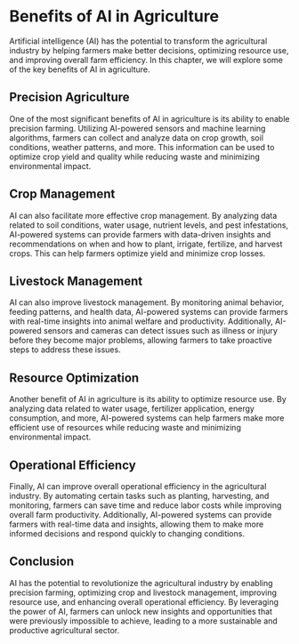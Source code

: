 Benefits of AI in Agriculture
=========================================================================

Artificial intelligence (AI) has the potential to transform the agricultural industry by helping farmers make better decisions, optimizing resource use, and improving overall farm efficiency. In this chapter, we will explore some of the key benefits of AI in agriculture.

Precision Agriculture
---------------------

One of the most significant benefits of AI in agriculture is its ability to enable precision farming. Utilizing AI-powered sensors and machine learning algorithms, farmers can collect and analyze data on crop growth, soil conditions, weather patterns, and more. This information can be used to optimize crop yield and quality while reducing waste and minimizing environmental impact.

Crop Management
---------------

AI can also facilitate more effective crop management. By analyzing data related to soil conditions, water usage, nutrient levels, and pest infestations, AI-powered systems can provide farmers with data-driven insights and recommendations on when and how to plant, irrigate, fertilize, and harvest crops. This can help farmers optimize yield and minimize crop losses.

Livestock Management
--------------------

AI can also improve livestock management. By monitoring animal behavior, feeding patterns, and health data, AI-powered systems can provide farmers with real-time insights into animal welfare and productivity. Additionally, AI-powered sensors and cameras can detect issues such as illness or injury before they become major problems, allowing farmers to take proactive steps to address these issues.

Resource Optimization
---------------------

Another benefit of AI in agriculture is its ability to optimize resource use. By analyzing data related to water usage, fertilizer application, energy consumption, and more, AI-powered systems can help farmers make more efficient use of resources while reducing waste and minimizing environmental impact.

Operational Efficiency
----------------------

Finally, AI can improve overall operational efficiency in the agricultural industry. By automating certain tasks such as planting, harvesting, and monitoring, farmers can save time and reduce labor costs while improving overall farm productivity. Additionally, AI-powered systems can provide farmers with real-time data and insights, allowing them to make more informed decisions and respond quickly to changing conditions.

Conclusion
----------

AI has the potential to revolutionize the agricultural industry by enabling precision farming, optimizing crop and livestock management, improving resource use, and enhancing overall operational efficiency. By leveraging the power of AI, farmers can unlock new insights and opportunities that were previously impossible to achieve, leading to a more sustainable and productive agricultural sector.
